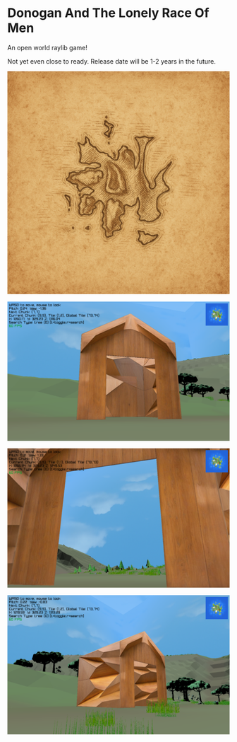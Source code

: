 # Donogan And The Lonely Race Of Men

An open world raylib game!

Not yet even close to ready. Release date will be 1-2 years in the future.

[![Map](readme_assets/treasure_map.png)](readme_assets/treasure_map.png)

[![Home](readme_assets/home1.png)](readme_assets/home1.png)

[![JimmyCarter](readme_assets/home2.png)](readme_assets/home2.png)

[![House](readme_assets/home3.png)](readme_assets/home3.png)














